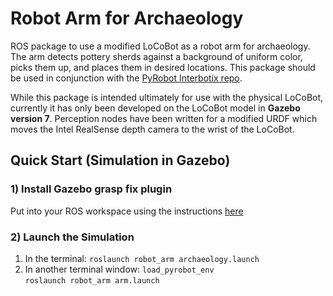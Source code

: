 # Robot Arm for Archaeology

ROS package to use a modified LoCoBot as a robot arm for archaeology.  The arm detects pottery sherds against a background of uniform color, picks them up, and places them in desired locations.  This package should be used in conjunction with the [PyRobot Interbotix repo](https://github.com/Interbotix/pyrobot).

While this package is intended ultimately for use with the physical LoCoBot, currently it has only been developed on the LoCoBot model in **Gazebo version 7**.  Perception nodes have been written for a modified URDF which moves the Intel RealSense depth camera to the wrist of the LoCoBot.   

## Quick Start (Simulation in Gazebo)

### 1) Install Gazebo grasp fix plugin

Put into your ROS workspace using the instructions [here](https://github.com/JenniferBuehler/gazebo-pkgs/wiki/Installation)

### 2) Launch the Simulation
1. In the terminal: `roslaunch robot_arm archaeology.launch`
2. In another terminal window: `load_pyrobot_env`<br/>`roslaunch robot_arm arm.launch`
